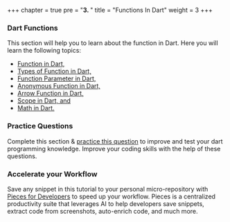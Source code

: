 +++
chapter = true
pre = "<b>3. </b>"
title = "Functions In Dart"
weight = 3
+++

### **Dart Functions**
This section will help you to learn about the function in Dart. Here you will learn the following topics: 
- [Function in Dart,](/dart-functions/functions-in-dart/)
- [Types of Function in Dart,](/dart-functions/types-of-functions-in-dart/)
- [Function Parameter in Dart,](/dart-functions/function-parameter-in-dart/)
- [Anonymous Function in Dart,](/dart-functions/anonymous-function-in-dart/)
- [Arrow Function in Dart,](/dart-functions/arrow-function-in-dart/)
- [Scope in Dart, and](/dart-functions/scope-in-dart/)
- [Math in Dart.](/dart-functions/math-in-dart/)


### **Practice Questions**
Complete this section & [practice this question](/dart-functions/questions-for-practice-3/) to improve and test your dart programming knowledge. Improve your coding skills with the help of these questions.

### **Accelerate your Workflow**
Save any snippet in this tutorial to your personal micro-repository with [Pieces for Developers](https://pieces.app/?utm_source=dart-tutorial&utm_medium=banner&utm_campaign=dart-tutorial-website&utm_content=paragraph) to speed up your workflow. Pieces is a centralized productivity suite that leverages AI to help developers save snippets, extract code from screenshots, auto-enrich code, and much more.